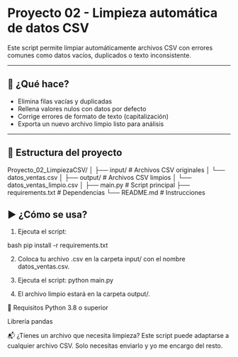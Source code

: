 # Proyecto 02 - Limpieza automática de datos CSV

Este script permite limpiar automáticamente archivos CSV con errores comunes como datos vacíos, duplicados o texto inconsistente.

---

## 🔧 ¿Qué hace?

- Elimina filas vacías y duplicadas
- Rellena valores nulos con datos por defecto
- Corrige errores de formato de texto (capitalización)
- Exporta un nuevo archivo limpio listo para análisis

---

## 📂 Estructura del proyecto

Proyecto_02_LimpiezaCSV/
│
├── input/ # Archivos CSV originales
│ └── datos_ventas.csv
│
├── output/ # Archivos CSV limpios
│ └── datos_ventas_limpio.csv
│
├── main.py # Script principal
├── requirements.txt # Dependencias
└── README.md # Instrucciones

## ▶️ ¿Cómo se usa?

1. Ejecuta el script:

bash
    pip install -r requirements.txt


2. Coloca tu archivo .csv en la carpeta input/ con el nombre datos_ventas.csv.

3. Ejecuta el script:
    python main.py

4. El archivo limpio estará en la carpeta output/.

🧠 Requisitos
Python 3.8 o superior

Librería pandas

📬 ¿Tienes un archivo que necesita limpieza?
Este script puede adaptarse a cualquier archivo CSV. Solo necesitas enviarlo y yo me encargo del resto.